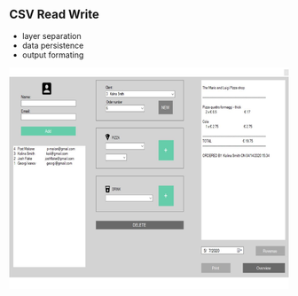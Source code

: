 ## CSV Read Write

- layer separation 
- data persistence
- output formating

<img src="image.jpg" alt="dashboard" height="400" width="650">
